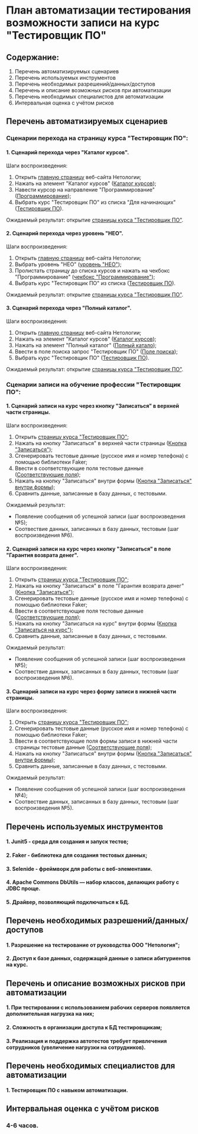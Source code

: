 # План автоматизации тестирования возможности записи на курс "Тестировщик ПО"

## Содержание:
1. Перечень автоматизируемых сценариев
2. Перечень используемых инструментов
3. Перечень необходимых разрешений/данных/доступов
4. Перечень и описание возможных рисков при автоматизации
5. Перечень необходимых специалистов для автоматизации
6. Интервальная оценка с учётом рисков

## Перечень автоматизируемых сценариев
### Сценарии перехода на страницу курса "Тестировщик ПО":
#### 1. Сценарий перехода через "Каталог курсов".
Шаги воспроизведения:
1. Открыть [главную страницу](https://netology.ru) веб-сайта Нетологии;
2. Нажать на элемент "Каталог курсов" ([Каталог курсов](img.png));
3. Навести курсор на направление "Программирование" ([Программирование](img_1.png));
4. Выбрать курс "Тестировщик ПО" из списка "Для начинающих" ([Тестировщик ПО](img_2.png)).

Ожидаемый результат:
открытие [страницы курса "Тестировщик ПО"](https://netology.ru/programs/qa).

#### 2. Сценарий перехода через уровень "НЕО".
Шаги воспроизведения:
1. Открыть [главную страницу](https://netology.ru) веб-сайта Нетологии;
2. Выбрать уровень "НЕО" ([уровень "НЕО"](img_3.png));
3. Пролистать страницу до списка курсов и нажать на чекбокс "Программирование" ([чекбокс "Программирование"](img_5.png));
4. Выбрать курс "Тестировщик ПО" из списка ([Тестировщик ПО](img_6.png)).

Ожидаемый результат:
открытие [страницы курса "Тестировщик ПО"](https://netology.ru/programs/qa).

#### 3. Сценарий перехода через "Полный каталог".
Шаги воспроизведения:
1. Открыть [главную страницу](https://netology.ru) веб-сайта Нетологии;
2. Нажать на элемент "Каталог курсов" ([Каталог курсов](img.png));
3. Нажать на элемент "Полный каталог" ([Полный катало](img_7.png));
4. Ввести в поле поиска запрос "Тестировщик ПО" ([Поле поиска](img_8.png));
5. Выбрать курс "Тестировщик ПО" ([Тестировщик ПО](img_9.png)).

Ожидаемый результат:
открытие [страницы курса "Тестировщик ПО"](https://netology.ru/programs/qa).

### Сценарии записи на обучение профессии "Тестировщик ПО":
#### 1. Сценарий записи на курс через кнопку "Записаться" в верхней части страницы.
Шаги воспроизведения:
1. Открыть [страницу курса "Тестировщик ПО"](https://netology.ru/programs/qa);
2. Нажать на кнопку "Записаться" в верхней части страницы ([Кнопка "Записаться"](img_10.png));
3. Сгенерировать тестовые данные (русское имя и номер телефона) с помощью библиотеки Faker;
4. Ввести в соответствующие поля тестовые данные ([Соответствующие поля](img_12.png));
5. Нажать на кнопку "Записаться" внутри формы ([Кнопка "Записаться" внутри формы](img_13.png));
6. Сравнить данные, записанные в базу данных, с тестовыми.

Ожидаемый результат:
- Появление сообщения об успешной записи (шаг воспроизведения №5);
- Соотвествие данных, записанных в базу данных, тестовым (шаг воспроизведения №6).

#### 2. Сценарий записи на курс через кнопку "Записаться" в поле "Гарантия возврата денег".
Шаги воспроизведения:
1. Открыть [страницу курса "Тестировщик ПО"](https://netology.ru/programs/qa);
2. Нажать на кнопку "Записаться" в поле "Гарантия возврата денег" ([Кнопка "Записаться"](img_14.png));
3. Сгенерировать тестовые данные (русское имя и номер телефона) с помощью библиотеки Faker;
4. Ввести в соответствующие поля тестовые данные ([Соответствующие поля](img_15.png));
5. Нажать на кнопку "Записаться на курс" внутри формы ([Кнопка "Записаться на курс"](img_16.png));
6. Сравнить данные, записанные в базу данных, с тестовыми.

Ожидаемый результат:
- Появление сообщения об успешной записи (шаг воспроизведения №5);
- Соотвествие данных, записанных в базу данных, тестовым (шаг воспроизведения №6).

#### 3. Сценарий записи на курс через форму записи в нижней части страницы.
Шаги воспроизведения:
1. Открыть [страницу курса "Тестировщик ПО"](https://netology.ru/programs/qa);
2. Сгенерировать тестовые данные (русское имя и номер телефона) с помощью библиотеки Faker;
3. Ввести в соответствующие поля формы записи в нижней части страницы тестовые данные ([Соответствующие поля](img_12.png));
4. Нажать на кнопку "Записаться" внутри формы ([Кнопка "Записаться" внутри формы](img_13.png));
5. Сравнить данные, записанные в базу данных, с тестовыми.

Ожидаемый результат:
- Появление сообщения об успешной записи (шаг воспроизведения №4);
- Соотвествие данных, записанных в базу данных, тестовым (шаг воспроизведения №5).

## Перечень используемых инструментов
#### 1. Junit5 - среда для создания и запуск тестов;
#### 2. Faker - библиотека для создания тестовых данных;
#### 3. Selenide - фреймворк для работы с веб-элементами.
#### 4. Apache Commons DbUtils — набор классов, делающих работу с JDBC проще.
#### 5. Драйвер, позволяющий подключаться к БД.

## Перечень необходимых разрешений/данных/доступов
#### 1. Разрешение на тестирование от руководства ООО "Нетология";
#### 2. Доступ к базе данных, содержащей данные о записи абитуриентов на курс.

## Перечень и описание возможных рисков при автоматизации
#### 1. При тестировании с использованием рабочих серверов появляется дополнительная нагрузка на них;
#### 2. Сложность в организации доступа к БД тестировщикам;
#### 3. Реализация и поддержка автотестов требует привлечения сотрудников (увеличение нагрузки на сотрудников).

## Перечень необходимых специалистов для автоматизации
#### 1. Тестировщик ПО с навыком автоматизации.

## Интервальная оценка с учётом рисков
### 4-6 часов.

